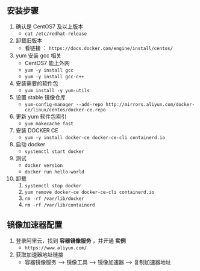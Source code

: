 ## 安装步骤

1. 确认是 CentOS7 及以上版本
   - `cat /etc/redhat-release`
2. 卸载旧版本
   - 看链接 ： ` https://docs.docker.com/engine/install/centos/ `
3. yum 安装 gcc 相关
   - CentOS7 能上外网
   - `yum -y install gcc`
   - `yum -y install gcc-c++`
4. 安装需要的软件包
   - `yum install -y yum-utils`
5. 设置 stable 镜像仓库
   - `yum-config-manager --add-repo http://mirrors.aliyun.com/docker-ce/linux/centos/docker-ce.repo`
6. 更新 yum 软件包索引
   - `yum makecache fast`
7. 安装 DOCKER CE
   - `yum -y install docker-ce docker-ce-cli containerd.io`
8. 启动 docker
   - `systemctl start docker`
9. 测试
   - `docker version`
   - `docker run hello-world`
10. 卸载
    1. `systemctl stop docker`
    2. `yum remove docker-ce docker-ce-cli containerd.io`
    3. `rm -rf /var/lib/docker`
    4. `rm -rf /var/lib/containerd`



## 镜像加速器配置

1. 登录阿里云，找到 **容器镜像服务** ，并开通 **实例**
   - `https://www.aliyun.com/`
2. 获取加速器地址链接
   - 容器镜像服务 --> 镜像工具 --> 镜像加速器 --> 复制加速器地址